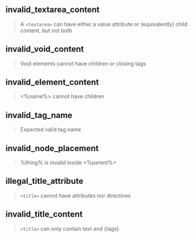 ## invalid_textarea_content

> A `<textarea>` can have either a value attribute or (equivalently) child content, but not both

## invalid_void_content

> Void elements cannot have children or closing tags

## invalid_element_content

> <%name%> cannot have children

## invalid_tag_name

> Expected valid tag name

## invalid_node_placement

> %thing% is invalid inside <%parent%>

## illegal_title_attribute

> `<title>` cannot have attributes nor directives

## invalid_title_content

> `<title>` can only contain text and {tags}
